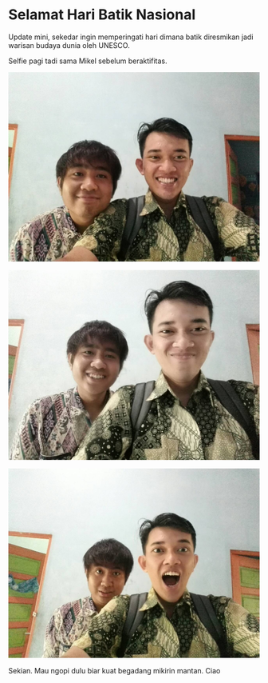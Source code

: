 # Selamat Hari Batik Nasional

Update mini, sekedar ingin memperingati hari dimana batik diresmikan jadi warisan budaya dunia oleh UNESCO.

Selfie pagi tadi sama Mikel sebelum beraktifitas.

![Selfie Hari Batik Nasional](/assets/post-img/hari-batik-nasional-2-10-2015-3.jpg)

![Selfie Hari Batik Nasional](/assets/post-img/hari-batik-nasional-2-10-2015-2.jpg)

![Selfie Hari Batik Nasional](/assets/post-img/hari-batik-nasional-2-10-2015-1.jpg)

Sekian. Mau ngopi dulu biar kuat begadang mikirin mantan. Ciao
